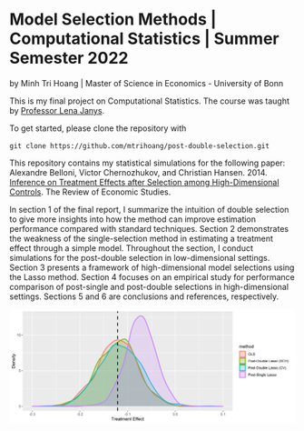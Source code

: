 # Model Selection Methods | Computational Statistics | Summer Semester 2022

by Minh Tri Hoang | Master of Science in Economics - University of Bonn

This is my final project on Computational Statistics. The course was taught by [Professor Lena Janys](https://sites.google.com/site/janyslena/home?authuser=0).

To get started, please clone the repository with

```
git clone https://github.com/mtrihoang/post-double-selection.git
```

This repository contains my statistical simulations for the following paper: Alexandre Belloni, Victor Chernozhukov, and Christian Hansen. 2014. [Inference on Treatment Effects after Selection among High-Dimensional Controls](https://academic.oup.com/restud/article-abstract/81/2/608/1523757?redirectedFrom=fulltext). The Review of Economic Studies. 

In section 1 of the final report, I summarize the intuition of double selection to give more insights into how the method can improve estimation performance compared with standard techniques. Section 2 demonstrates the weakness of the single-selection method in estimating a treatment effect through a simple model. Throughout the section, I conduct simulations for the post-double selection in low-dimensional settings. Section 3 presents a framework of high-dimensional model selections using the Lasso method. Section 4 focuses on an empirical study for performance comparison of post-single and post-double selections in high-dimensional settings. Sections 5 and 6 are conclusions and references, respectively.

![post-double selection](./Minh_Tri_Hoang_Figures/Minh_Tri_Hoang_Fig7.png)

